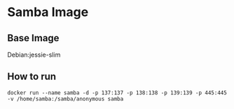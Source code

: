 # Samba Image
## Base Image
Debian:jessie-slim

## How to run
```shell
docker run --name samba -d -p 137:137 -p 138:138 -p 139:139 -p 445:445 -v /home/samba:/samba/anonymous samba
```
